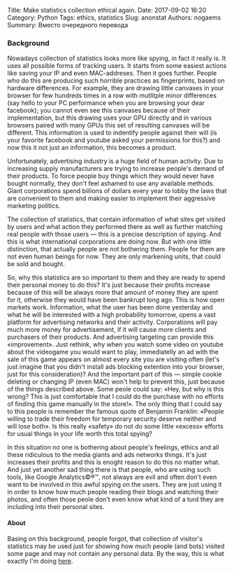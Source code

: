 Title: Make statistics collection ethical again.
Date: 2017-09-02 16:20
Category: Python
Tags: ethics, statistics
Slug: anonstat
Authors: nogaems
Summary: Вместо очередного перевода

### Background
Nowadays collection of statistics looks more like spying, in fact it really is. It uses all possible forms of tracking users. It starts from some easiest actions like saving your IP and even MAC-addreses. Then it goes further. People who do this are producing such horrible practices as fingerprints, based on hardware differences. For example, they are drawing little canvases in your browser for few hundreds times in a row with mutlitple minor differences (say hello to your PC performance when you are browsing your dear facebook); you cannot even see this canvases because of their implementation, but this drawing uses your GPU directly and in various browsers paired with many GPUs this set of resulting canvases will be different. This information is used to indentify people against their will (is your favorite facebook and youtube asked your permissions for this?) and now this it not just an information, this becomes a product.

Unfortunately, advertising industry is a huge field of human activity. Due to increasing supply manufacturers are trying to increase people's demand of their products. To force people buy things which they would never have bought normally, they don't feel ashamed to use any available methods. Giant corporations spend billions of dollars every year to lobby the laws that are convenient to them and making easier to implement their aggressive marketing politics.

The collection of statistics, that contain information of what sites get visited by users and what action they performed there as well as further matching real people with those users — this is a precise description of spying. And this is what international corporations are doing now. But with one little distinction, that actually people are not bothering them. People for them are not even human beings for now. They are only markening units, that could be sold and bought.

So, why this statistics are so important to them and they are ready to spend their personal money to do this? It's just because their profits increase because of this will be always more that amount of money they are spent for it, otherwise they would have been bankrupt long ago. This is how open markets work. Information, what the user has been done yesterday and what he will be interested with a high probability tomorrow, opens a vast platform for advertising networks and their activity. Corporations will pay much more money for advertisement, if it will cause more clients and purchasers of their products. And advertising targeting can provide this «improvement». Just rethink, why when you watch some video on youtube about the videogame you would want to play, immediatelly an ad with the sale of this game appears on almost every site you are visiting often (let's just imagine that you didn't install ads blocking extention into your browser, just for this consideration)? And the important part of this — simple cookie deleting or changing IP (even MAC) won't help to prevent this, just because of the things described above. Some peole could say: «Hey, but why is this wrong? This is just comfortable that I could do the purchase with no efforts of finding this game manually in the store!». The only thing that I could say to this people is remember the famous quote of Benjamin Franklin: «People willing to trade their freedom for temporary security deserve neither and will lose both». Is this really «safety» do not do some little «excess» efforts for usual things in your life worth this total spying?

In this situation no one is bothering about people's feelings, ethics and all these ridiculous to the media giants and ads networks things. It's just increases their profits and this is enoght reason to do this no matter what. And just yet another sad thing there is that people, who are using such tools, like Google Analytics©®™, not always are evil and often don't even want to be involved in this awful spying on the users. They are just using it in order to know how much people reading their blogs and watching their photos, and often those peole don't even know what kind of a turd they are including into their personal sites.

#### About
Basing on this background, people forgot, that collection of visitor's statistics may be used just for showing how much people (and bots) visited some page and may not contain any personal data. By the way, this is what exactly I'm doing [here](https://github.com/nogaems/anonstat).





